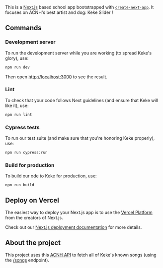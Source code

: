 This is a [Next.js](https://nextjs.org/) based school app bootstrapped with [`create-next-app`](https://github.com/vercel/next.js/tree/canary/packages/create-next-app). It focuses on ACNH's best artist and dog: Keke Slider !

## Commands

### Development server
To run the development server while you are working (to spread Keke's glory), use:
```bash
npm run dev
```
Then open [http://localhost:3000](http://localhost:3000) to see the result.

### Lint
To check that your code follows Next guidelines (and ensure that Keke will like it), use:
```bash
npm run lint
```

### Cypress tests
To run our test suite (and make sure that you're honoring Keke properly), use:
```bash
npm run cypress:run
```

### Build for production
To build our ode to Keke for production, use:
```bash
npm run build
```

## Deploy on Vercel

The easiest way to deploy your Next.js app is to use the [Vercel Platform](https://vercel.com/new?utm_medium=default-template&filter=next.js&utm_source=create-next-app&utm_campaign=create-next-app-readme) from the creators of Next.js.

Check out our [Next.js deployment documentation](https://nextjs.org/docs/deployment) for more details.

## About the project
This project uses this [ACNH API](https://acnhapi.com) to fetch all of Keke's known songs (using the [/songs](https://acnhapi.com/songs) endpoint).  